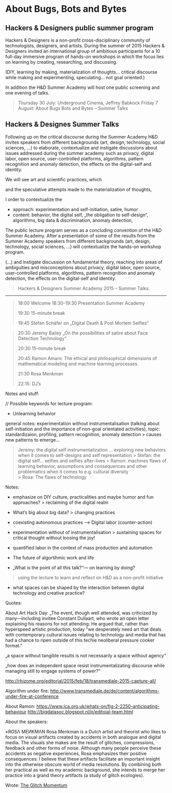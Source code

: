About Bugs, Bots and Bytes
==========================

Hackers & Designers public summer program
--------------------------------------

Hackers & Designers is a non-profit cross-disciplinary community of technologists, designers, and artists. 
During the summer of 2015 Hackers & Designers invited an international group of ambitious participants for a 10 full-day immersive program of hands-on workshops in which the focus lies on learning by creating, researching, and discussing. 

(DIY, learning by making, materialization of thoughts… critical discourse while making and experimenting, speculating… not goal oriented.) 

In addition the H&D Summer Academy will host one public screening and one evening of talks. 

> Thursday 30 July: Underground Cinema, Jeffrey Babkock	
> Friday 7 August: About Bugs Bots and Bytes – Summer Talks


Hackers & Designes Summer Talks
-------------------------------

Following up on the critical discourse during the Summer Academy  H&D invites speakers from different backgrounds (art, design, technology, social sciences, …) to elaborate, contextualize and instigate discussions about issues addressed during the summer academy such as privacy, digital labor, open source, user-controlled platforms, algorithms, pattern recognition and anomaly detection, the effects on the digital-self and identity. 

We will see art and scientific practices, which 

and the speculative attempts made to the materialization of thoughts,


I order to contextualize the 

- approach: experimentation and self-initiation, satire, humor 
- content: behavior, the digital self, „the obligation to self-design“, algorithms, big data & discrimination, anomaly detection, 


The public lecture program serves as a concluding convention of the H&D Summer Academy. After a presentation of some of the results from the Summer Academy speakers from different backgrounds (art, design, technology, social sciences, …) will contextualize the hands-on workshop program.

(…) and instigate discussion on fundamental theory, reaching into areas of ambiguities and misconceptions about privacy, digital labor, open source, user-controlled platforms, algorithms, pattern recognition and anomaly detection, the effects on the digital-self and identity. 


> Hackers & Designers Summer Academy 2015 – Summer Talks:
-------------------------------------------------------------------
> 
> 18:00 Welcome 
> 18:30-19:30 Presentation Summer Academy
>		
> 19:30 15-minute break
>
> 19:45 Stefan Schäfer on „Digital Death & Post Mortem Selfies“

> 20:30 Jeremy Bailey „On the possibilities of satire about Face Detection Technology“
>
> 20:30 15-minute break
>
> 20:45 Ramon Amaro: The ethical and philosophical dimensions of mathematical modeling and machine learning processes.
>
> 21:30 Rosa Menkman 
>
> 22:15: DJ’s


Notes and stuff:

//
Possible keywords for lecture program:

- Unlearning behavior 

general notes: experimentation without instrumentalisation (talking about self-initiation and the importance of non-goal orientated activities), 
topic: standardizaion, profiling, pattern recognition, anomaly detection > causes new patterns to emerge… 

> Jeremy: the digital self instrumentalization … exploring new behaviors when it comes to self-designs and self representation
	> Stefan: the digital self… selfies and selfies after-lives 
	> Ramon: machines flaws of learning behavior, assumptions and consequences and other problematics when it comes to e.g. cultural diversity  
	> Rosa: The flaws of technology 


Notes: 

- emphasize on DIY culture, practicalities and maybe humor and fun approaches? > reclaiming of the digital realm
- What’s big about big data? > changing practices 
- coexisting autonomous practices –> Digital labor (counter-action) 
- experimentation without of instrumentalisation > sustaining spaces for critical thought without loosing the joy!
- quantified labor in the context of mass production and automation 

- The future of algortihmic work and life 
- „What is the point of all this talk?“— on learning by doing?
> using the lecture to learn and reflect on H&D as a non-profit initiative 

- what spaces can be shaped by the interaction between digital technology and creative practice?



Quotes: 

About Art Hack Day: „The event, though well attended, was criticized by many—including invitee Constant Dullaart, who wrote an open letter explaining his reasons for not attending. He argued that, rather than hyperspeed artistic production, today "we desperately need art that deals with contemporary cultural issues relating to technology and media that has had a chance to ripen outside of this techie neoliberal pressure cooker format."

„a space without tangible results is not necessarily a space without agency“

„how does an independent space resist instrumentalizating discourse while managing still to engage systems of power?“

http://rhizome.org/editorial/2015/feb/18/transmediale-2015-capture-all/


Algorithm under fire: 
http://www.transmediale.de/de/content/algorithms-under-fire-at-conference



About Ramon: 
https://www.ica.org.uk/whats-on/fig-2-2250-anticipating-behaviour
http://bigdatasoc.blogspot.nl/p/editoial-team.html


About the speakers: 

»ЯOSΛ MEИKMΛN
Rosa Menkman is a Dutch artist and theorist who likes to focus on visual artifacts created by accidents in both analogue and digital media. The visuals she makes are the result of glitches, compressions, feedback and other forms of noise. Although many people perceive these accidents as negative experiences, Rosa emphasizes their positive consequences: I believe that these artifacts facilitate an important insight into the otherwise obscure world of media resolutions.
By combining both her practical as well as my academic background, she intends to merge her practice into a grand theory artifacts (a study of glitch ecologies). 

Wrote: [The Glitch Momentum](http://issuu.com/instituteofnetworkcultures/docs/glitchmomentum?e=3130431/2681915)





